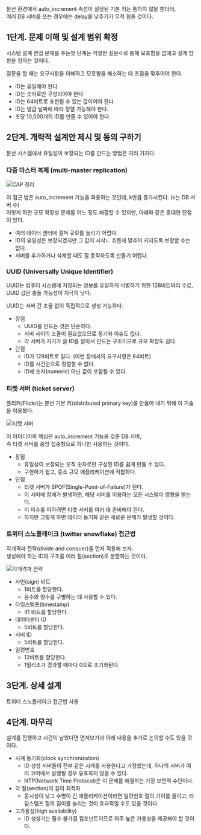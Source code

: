 분산 환경에서 auto_increment 속성이 설정된 기본 키는 통하지 않을 뿐더러,   
여러 DB 서버를 쓰는 경우에는 delay를 낮추기가 무척 힘들 것이다.

## 1단계. 문제 이해 및 설계 범위 확정
시스템 설계 면접 문제를 푸는첫 단계는 적절한 질문ㅇ르 통해 모호함을 없애고 설계 방향을 정하는 것이다.

질문을 할 때는 요구사항을 이해하고 모호함을 해소하는 데 초점을 맞추어야 한다.

* ID는 유일해야 한다.
* ID는 숫자로만 구성되어야 한다.
* ID는 64비트로 표현될 수 있는 값이어야 한다.
* ID는 발급 날짜에 따라 정렬 가능해야 한다.
* 초당 10,000개의 ID를 만들 수 있어야 한다.

## 2단계. 개략적 설계안 제시 및 동의 구하기
분산 시스템에서 유일성이 보장되는 ID를 만드는 방법은 여러 가지다.

### 다중 마스터 복제 (multi-master replication)
![CAP 정리](https://drive.google.com/thumbnail?id=1B03kiIZqhOq5vRSK-1lpj-6vUpzZQVLo&sz=w400)

이 접근 법은 auto_increment 기능을 화용하는 것인데, k만큼 증가시킨다. (k는 DB 서버 수)   
이렇게 하면 규모 확장성 문제를 어느 정도 해결할 수 있지만, 아래와 같은 중대한 단점이 있다.
* 여러 데이터 센터에 걸쳐 규모를 늘리기 어렵다.
* ID의 유일성은 보장되겠지만 그 값이 시삭ㄴ 흐름에 맞추어 커지도록 보장할 수는 없다.
* 서버를 추가하거나 삭제할 때도 잘 동작하도록 만들기 어렵다.

### UUID (Universally Unique Identifier)
UUID는 컴퓨터 시스템에 저장되는 정보를 유일하게 식별하기 위한 128비트짜리 수로,   
UUID 값은 충돌 가능성이 지극히 낮다.

UUID는 서버 간 조율 없이 독립적으로 생성 가능하다.

* 장점
  * UUID를 만드는 것은 단순하다.
  * 서버 사이의 조율이 필요없으므로 동기화 이슈도 없다.
  * 각 서버가 자기가 쓸 ID를 알아서 만드는 구조이므로 규모 확장도 쉽다.
* 단점
  * ID가 128비트로 길다. (이번 장에서의 요구사항은 64비트)
  * ID를 시간순으로 정렬할 수 없다.
  * ID에 숫자(numeric) 아닌 값이 포함될 수 있다.

### 티켓 서버 (ticket server)
플리커(Flickr)는 분산 기본 키(distributed primary key)를 만들어 내기 위해 이 기술을 이용했다.

![티켓 서버](https://drive.google.com/thumbnail?id=1KYWv0w1D7E_od2R2t080J6O8laQb1RNW&sz=w500)

이 아이디어의 핵심은 auto_increment 기능을 갖춘 DB 서버,   
즉 티켓 서버를 중앙 집중형으로 하나만 사용하는 것이다.

* 장점
  * 유일성이 보장되는 오직 숫자로만 구성된 ID를 쉽게 만들 수 있다.
  * 구현하기 쉽고, 중소 규모 애플리케이션에 적합하다.
* 단점
  * 티켓 서버가 SPOF(Single-Point-of-Failure)가 된다.
  * 이 서버에 장애가 발생하면, 해당 서버를 이용하는 모든 시스템이 영향을 받는다.
  * 이 이슈를 피하려면 티켓 서버를 여러 대 준비해야 한다.
  * 하지만 그렇게 하면 데이터 동기화 같은 새로운 문제가 발생할 것이다.

### 트위터 스노플레이크 (twitter snowflake) 접근법
각개격파 전략(divide and conquer)을 먼저 적용해 보자.   
생성해야 하는 ID의 구조를 여러 절(section)로 분할하는 것이다.

![각개격파 전략](https://drive.google.com/thumbnail?id=1kcCUQsmz49OvRlEg7GlorJhQvtvMSGHW&sz=w700)

* 사인(sign) 비트
  * 1비트를 할당한다.
  * 음수와 양수를 구별하는 데 사용할 수 있다.
* 타임스탬프(timestamp)
  * 41 비트를 할당한다.
* 데이터센터 ID
  * 5비트를 할당한다.
* 서버 ID
  * 5비트를 할당한다.
* 일련번호
  * 12비트를 할당한다.
  * 1밀리초가 경과할 때마다 0으로 초기화된다.

## 3단계. 상세 설계
트위터 스노플레이크 접근법 사용

## 4단계. 마무리
설계를 진행하고 시간이 남았다면 면저보가과 아래 내용을 추가로 논의할 수도 있을 것이다.
* 시계 동기화(clock synchronization)
  * ID 생성 서버들이 전부 같은 시계를 사용한다고 가정했는데, 하나의 서버가 여러 코어에서 실행될 경우 유효하지 않을 수 있다.
  * NTP(Network Time Protocol)은 이 문제를 해결하는 가장 보편적 수단이다.
* 각 절(section)의 길이 최적화
  * 동시성이 낮고 수명이 긴 애플리케이션이라면 일련번호 절의 기이를 줄이고, 타임스탬프 절의 길이를 늘리는 것이 효과적일 수도 있을 것이다.
* 고가용성(high availability)
  * ID 생성기는 필수 불가결 컴포넌트이므로 아주 높은 가용성을 제공해야 할 것이다.
